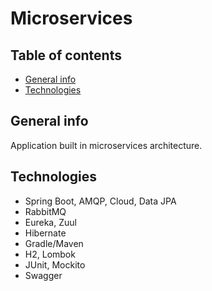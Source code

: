 # Microservices

## Table of contents

* [General info](#general-info)
* [Technologies](#technologies)

## General info
Application built in microservices architecture.

## Technologies

- Spring Boot, AMQP, Cloud, Data JPA
- RabbitMQ
- Eureka, Zuul
- Hibernate
- Gradle/Maven
- H2, Lombok
- JUnit, Mockito
- Swagger
